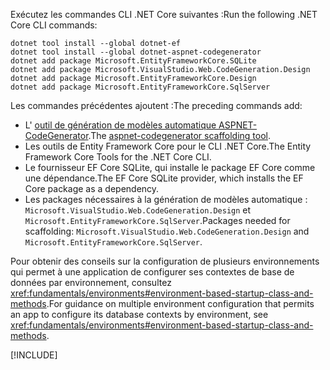 <span data-ttu-id="0a2ba-101">Exécutez les commandes CLI .NET Core suivantes :</span><span class="sxs-lookup"><span data-stu-id="0a2ba-101">Run the following .NET Core CLI commands:</span></span>

```dotnetcli
dotnet tool install --global dotnet-ef
dotnet tool install --global dotnet-aspnet-codegenerator
dotnet add package Microsoft.EntityFrameworkCore.SQLite
dotnet add package Microsoft.VisualStudio.Web.CodeGeneration.Design
dotnet add package Microsoft.EntityFrameworkCore.Design
dotnet add package Microsoft.EntityFrameworkCore.SqlServer
```

<span data-ttu-id="0a2ba-102">Les commandes précédentes ajoutent :</span><span class="sxs-lookup"><span data-stu-id="0a2ba-102">The preceding commands add:</span></span>

* <span data-ttu-id="0a2ba-103">L' [outil de génération de modèles automatique ASPNET-CodeGenerator](xref:fundamentals/tools/dotnet-aspnet-codegenerator).</span><span class="sxs-lookup"><span data-stu-id="0a2ba-103">The [aspnet-codegenerator scaffolding tool](xref:fundamentals/tools/dotnet-aspnet-codegenerator).</span></span>
* <span data-ttu-id="0a2ba-104">Les outils de Entity Framework Core pour le CLI .NET Core.</span><span class="sxs-lookup"><span data-stu-id="0a2ba-104">The Entity Framework Core Tools for the .NET Core CLI.</span></span>
* <span data-ttu-id="0a2ba-105">Le fournisseur EF Core SQLite, qui installe le package EF Core comme une dépendance.</span><span class="sxs-lookup"><span data-stu-id="0a2ba-105">The EF Core SQLite provider, which installs the EF Core package as a dependency.</span></span>
* <span data-ttu-id="0a2ba-106">Les packages nécessaires à la génération de modèles automatique : `Microsoft.VisualStudio.Web.CodeGeneration.Design` et `Microsoft.EntityFrameworkCore.SqlServer`.</span><span class="sxs-lookup"><span data-stu-id="0a2ba-106">Packages needed for scaffolding: `Microsoft.VisualStudio.Web.CodeGeneration.Design` and `Microsoft.EntityFrameworkCore.SqlServer`.</span></span>

<span data-ttu-id="0a2ba-107">Pour obtenir des conseils sur la configuration de plusieurs environnements qui permet à une application de configurer ses contextes de base de données par environnement, consultez <xref:fundamentals/environments#environment-based-startup-class-and-methods>.</span><span class="sxs-lookup"><span data-stu-id="0a2ba-107">For guidance on multiple environment configuration that permits an app to configure its database contexts by environment, see <xref:fundamentals/environments#environment-based-startup-class-and-methods>.</span></span>

[!INCLUDE[](~/includes/scaffoldTFM.md)]